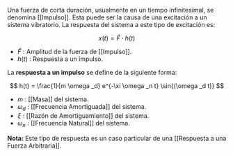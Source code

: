 
Una fuerza de corta duración, usualmente en un tiempo infinitesimal, se denomina [[Impulso]]. Esta puede ser la causa de una excitación a un sistema vibratorio. La respuesta del sistema a este tipo de excitación es:

$$
	x(t) = \hat{F}\cdot  h(t)
$$
- $\hat{F}$ : Amplitud de la fuerza de [[Impulso]].
- $h(t)$ : Respuesta a un impulso.

La **respuesta a un impulso** se define de la siguiente forma:

$$
	h(t) = \frac{1}{m \omega _d} e^{-\xi \omega _n t} \sin{(\omega _d t)}
$$
- $m$ : [[Masa]] del sistema.
- $\omega _d$ : [[Frecuencia Amortiguada]] del sistema.
- $\xi$ : [[Razón de Amortiguamiento]] del sistema.
- $\omega _n$ : [[Frecuencia Natural]] del sistema.

**Nota:** Este tipo de respuesta es un caso particular de una [[Respuesta a una Fuerza Arbitraria]].